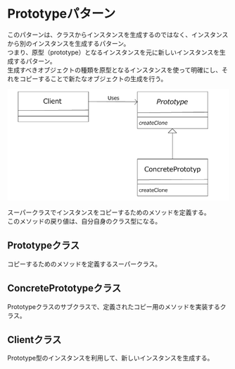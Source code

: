 # Prototypeパターン
このパターンは、クラスからインスタンスを生成するのではなく、インスタンスから別のインスタンスを生成するパターン。  
つまり、原型（prototype）となるインスタンスを元に新しいインスタンスを生成するパターン。  
生成すべきオブジェクトの種類を原型となるインスタンスを使って明確にし、それをコピーすることで新たなオブジェクトの生成を行う。

![クラス図](./src/prototype.png)

スーパークラスでインスタンスをコピーするためのメソッドを定義する。  
このメソッドの戻り値は、自分自身のクラス型になる。

## Prototypeクラス
コピーするためのメソッドを定義するスーパークラス。

## ConcretePrototypeクラス
Prototypeクラスのサブクラスで、定義されたコピー用のメソッドを実装するクラス。

## Clientクラス
Prototype型のインスタンスを利用して、新しいインスタンスを生成する。



